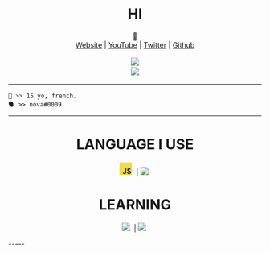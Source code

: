 <h1 align="center">HI</h1>

<p align="center">
  <b>🖤</b><br>
  <a href="https://yonovaa.github.io/novawebsite/">Website</a> |
  <a href="https://www.youtube.com/channel/UCZJMry5EiFINTjctJavdO5Q">YouTube</a> |
  <a href="https://twitter.com/cnovaencore">Twitter</a> |
  <a href="https://github.com/YoNovaa">Github</a>
  <br><br>
  <img src="https://data.photofunky.net/output/image/e/6/7/c/e67c59/photofunky.gif"> <br>
  <img src="https://discord.c99.nl/widget/theme-1/786717974325100564.png">
  <br>
</p>

-----

```diff
👤 >> 15 yo, french.
🗣️ >> nova#0009
```

-----

<h1 align="center">LANGUAGE I USE</h1>

<p align="center"> 
  <code><img height="25" src="https://raw.githubusercontent.com/github/explore/80688e429a7d4ef2fca1e82350fe8e3517d3494d/topics/javascript/javascript.png"></code>&nbsp; |
  <code><img height="25" src="https://upload.wikimedia.org/wikipedia/commons/thumb/c/c3/Python-logo-notext.svg/1024px-Python-logo-notext.svg.png"></code>&nbsp;
</p>

<h1 align="center">LEARNING</h1>

<p align="center"> 
  <code><img height="25" src="https://upload.wikimedia.org/wikipedia/commons/thumb/1/18/ISO_C%2B%2B_Logo.svg/1200px-ISO_C%2B%2B_Logo.svg.png"></code>&nbsp; |
  <code><img height="25" src="https://img2.freepng.fr/20180831/iua/kisspng-c-programming-language-logo-microsoft-visual-stud-atlas-portfolio-5b89919299aab1.1956912415357423546294.jpg"></code>&nbsp;
</p>
-----
